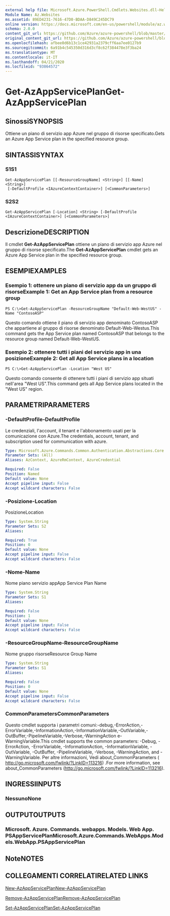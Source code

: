 ```yaml
---
external help file: Microsoft.Azure.PowerShell.Cmdlets.Websites.dll-Help.xml
Module Name: Az.Websites
ms.assetid: 89ED4231-7616-47D0-BDAA-D849C245DC79
online version: https://docs.microsoft.com/en-us/powershell/module/az.websites/get-azappserviceplan
schema: 2.0.0
content_git_url: https://github.com/Azure/azure-powershell/blob/master/src/Websites/Websites/help/Get-AzAppServicePlan.md
original_content_git_url: https://github.com/Azure/azure-powershell/blob/master/src/Websites/Websites/help/Get-AzAppServicePlan.md
ms.openlocfilehash: afbee0d6b13c1ce42931a2379cff6aa7ee0127b9
ms.sourcegitcommit: 6a91b4c545350d316d3cf8c62f384478e3f3ba24
ms.translationtype: MT
ms.contentlocale: it-IT
ms.lasthandoff: 04/21/2020
ms.locfileid: "93864572"
---
```

# <span data-ttu-id="d02f7-101">Get-AzAppServicePlan</span><span class="sxs-lookup"><span data-stu-id="d02f7-101">Get-AzAppServicePlan</span></span>

## <span data-ttu-id="d02f7-102">Sinossi</span><span class="sxs-lookup"><span data-stu-id="d02f7-102">SYNOPSIS</span></span>
<span data-ttu-id="d02f7-103">Ottiene un piano di servizio app Azure nel gruppo di risorse specificato.</span><span class="sxs-lookup"><span data-stu-id="d02f7-103">Gets an Azure App Service plan in the specified resource group.</span></span>

## <span data-ttu-id="d02f7-104">SINTASSI</span><span class="sxs-lookup"><span data-stu-id="d02f7-104">SYNTAX</span></span>

### <span data-ttu-id="d02f7-105">S1</span><span class="sxs-lookup"><span data-stu-id="d02f7-105">S1</span></span>
```
Get-AzAppServicePlan [[-ResourceGroupName] <String>] [[-Name] <String>]
 [-DefaultProfile <IAzureContextContainer>] [<CommonParameters>]
```

### <span data-ttu-id="d02f7-106">S2</span><span class="sxs-lookup"><span data-stu-id="d02f7-106">S2</span></span>
```
Get-AzAppServicePlan [-Location] <String> [-DefaultProfile <IAzureContextContainer>] [<CommonParameters>]
```

## <span data-ttu-id="d02f7-107">Descrizione</span><span class="sxs-lookup"><span data-stu-id="d02f7-107">DESCRIPTION</span></span>
<span data-ttu-id="d02f7-108">Il cmdlet **Get-AzAppServicePlan** ottiene un piano di servizio app Azure nel gruppo di risorse specificato.</span><span class="sxs-lookup"><span data-stu-id="d02f7-108">The **Get-AzAppServicePlan** cmdlet gets an Azure App Service plan in the specified resource group.</span></span>

## <span data-ttu-id="d02f7-109">ESEMPI</span><span class="sxs-lookup"><span data-stu-id="d02f7-109">EXAMPLES</span></span>

### <span data-ttu-id="d02f7-110">Esempio 1: ottenere un piano di servizio app da un gruppo di risorse</span><span class="sxs-lookup"><span data-stu-id="d02f7-110">Example 1: Get an App Service plan from a resource group</span></span>
```
PS C:\>Get-AzAppServicePlan -ResourceGroupName "Default-Web-WestUS" -Name "ContosoASP"
```

<span data-ttu-id="d02f7-111">Questo comando ottiene il piano di servizio app denominato ContosoASP che appartiene al gruppo di risorse denominato Default-Web-Westus.</span><span class="sxs-lookup"><span data-stu-id="d02f7-111">This command gets the App Service plan named ContosoASP that belongs to the resource group named Default-Web-WestUS.</span></span>

### <span data-ttu-id="d02f7-112">Esempio 2: ottenere tutti i piani del servizio app in una posizione</span><span class="sxs-lookup"><span data-stu-id="d02f7-112">Example 2: Get all App Service plans in a location</span></span>
```
PS C:\>Get-AzAppServicePlan -Location "West US"
```

<span data-ttu-id="d02f7-113">Questo comando consente di ottenere tutti i piani di servizio app situati nell'area "West US".</span><span class="sxs-lookup"><span data-stu-id="d02f7-113">This command gets all App Service plans located in the "West US" region.</span></span>

## <span data-ttu-id="d02f7-114">PARAMETRI</span><span class="sxs-lookup"><span data-stu-id="d02f7-114">PARAMETERS</span></span>

### <span data-ttu-id="d02f7-115">-DefaultProfile</span><span class="sxs-lookup"><span data-stu-id="d02f7-115">-DefaultProfile</span></span>
<span data-ttu-id="d02f7-116">Le credenziali, l'account, il tenant e l'abbonamento usati per la comunicazione con Azure.</span><span class="sxs-lookup"><span data-stu-id="d02f7-116">The credentials, account, tenant, and subscription used for communication with azure.</span></span>

```yaml
Type: Microsoft.Azure.Commands.Common.Authentication.Abstractions.Core.IAzureContextContainer
Parameter Sets: (All)
Aliases: AzContext, AzureRmContext, AzureCredential

Required: False
Position: Named
Default value: None
Accept pipeline input: False
Accept wildcard characters: False
```

### <span data-ttu-id="d02f7-117">-Posizione</span><span class="sxs-lookup"><span data-stu-id="d02f7-117">-Location</span></span>
<span data-ttu-id="d02f7-118">Posizione</span><span class="sxs-lookup"><span data-stu-id="d02f7-118">Location</span></span> 

```yaml
Type: System.String
Parameter Sets: S2
Aliases:

Required: True
Position: 0
Default value: None
Accept pipeline input: False
Accept wildcard characters: False
```

### <span data-ttu-id="d02f7-119">-Nome</span><span class="sxs-lookup"><span data-stu-id="d02f7-119">-Name</span></span>
<span data-ttu-id="d02f7-120">Nome piano servizio app</span><span class="sxs-lookup"><span data-stu-id="d02f7-120">App Service Plan Name</span></span>

```yaml
Type: System.String
Parameter Sets: S1
Aliases:

Required: False
Position: 1
Default value: None
Accept pipeline input: False
Accept wildcard characters: False
```

### <span data-ttu-id="d02f7-121">-ResourceGroupName</span><span class="sxs-lookup"><span data-stu-id="d02f7-121">-ResourceGroupName</span></span>
<span data-ttu-id="d02f7-122">Nome gruppo risorse</span><span class="sxs-lookup"><span data-stu-id="d02f7-122">Resource Group Name</span></span>

```yaml
Type: System.String
Parameter Sets: S1
Aliases:

Required: False
Position: 0
Default value: None
Accept pipeline input: False
Accept wildcard characters: False
```

### <span data-ttu-id="d02f7-123">CommonParameters</span><span class="sxs-lookup"><span data-stu-id="d02f7-123">CommonParameters</span></span>
<span data-ttu-id="d02f7-124">Questo cmdlet supporta i parametri comuni:-debug,-ErrorAction,-ErrorVariable,-InformationAction,-InformationVariable,-OutVariable,-OutBuffer,-PipelineVariable,-Verbose,-WarningAction e-WarningVariable.</span><span class="sxs-lookup"><span data-stu-id="d02f7-124">This cmdlet supports the common parameters: -Debug, -ErrorAction, -ErrorVariable, -InformationAction, -InformationVariable, -OutVariable, -OutBuffer, -PipelineVariable, -Verbose, -WarningAction, and -WarningVariable.</span></span> <span data-ttu-id="d02f7-125">Per altre informazioni, Vedi about_CommonParameters ( http://go.microsoft.com/fwlink/?LinkID=113216) .</span><span class="sxs-lookup"><span data-stu-id="d02f7-125">For more information, see about_CommonParameters (http://go.microsoft.com/fwlink/?LinkID=113216).</span></span>

## <span data-ttu-id="d02f7-126">INGRESSI</span><span class="sxs-lookup"><span data-stu-id="d02f7-126">INPUTS</span></span>

### <span data-ttu-id="d02f7-127">Nessuno</span><span class="sxs-lookup"><span data-stu-id="d02f7-127">None</span></span>

## <span data-ttu-id="d02f7-128">OUTPUT</span><span class="sxs-lookup"><span data-stu-id="d02f7-128">OUTPUTS</span></span>

### <span data-ttu-id="d02f7-129">Microsoft. Azure. Commands. webapps. Models. Web App. PSAppServicePlan</span><span class="sxs-lookup"><span data-stu-id="d02f7-129">Microsoft.Azure.Commands.WebApps.Models.WebApp.PSAppServicePlan</span></span>

## <span data-ttu-id="d02f7-130">Note</span><span class="sxs-lookup"><span data-stu-id="d02f7-130">NOTES</span></span>

## <span data-ttu-id="d02f7-131">COLLEGAMENTI CORRELATI</span><span class="sxs-lookup"><span data-stu-id="d02f7-131">RELATED LINKS</span></span>

[<span data-ttu-id="d02f7-132">New-AzAppServicePlan</span><span class="sxs-lookup"><span data-stu-id="d02f7-132">New-AzAppServicePlan</span></span>](./New-AzAppServicePlan.md)

[<span data-ttu-id="d02f7-133">Remove-AzAppServicePlan</span><span class="sxs-lookup"><span data-stu-id="d02f7-133">Remove-AzAppServicePlan</span></span>](./Remove-AzAppServicePlan.md)

[<span data-ttu-id="d02f7-134">Set-AzAppServicePlan</span><span class="sxs-lookup"><span data-stu-id="d02f7-134">Set-AzAppServicePlan</span></span>](./Set-AzAppServicePlan.md)


